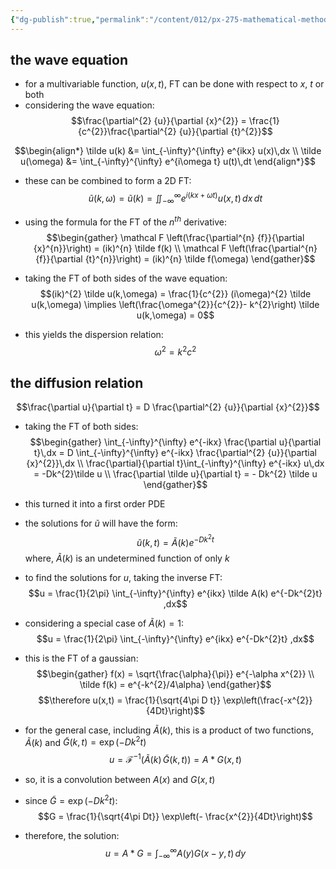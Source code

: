 ```yaml
---
{"dg-publish":true,"permalink":"/content/012/px-275-mathematical-methods/term-2/h-fourier-series-and-transforms/px-275-h10-fourier-transforms-and-partial-differential-equations/","noteIcon":"1","created":"2025-02-13T12:24:10.594+00:00","updated":"2025-02-13T13:27:58.649+00:00"}
---
```


## the wave equation
- for a multivariable function, $u(x,t)$, FT can be done with respect to $x$, $t$ or both
- considering the wave equation:
$$\frac{\partial^{2} {u}}{\partial {x}^{2}} = \frac{1}{c^{2}}\frac{\partial^{2} {u}}{\partial {t}^{2}}$$

$$\begin{align*}
\tilde u(k) &= \int_{-\infty}^{\infty} e^{ikx} u(x)\,dx \\
\tilde u(\omega) &= \int_{-\infty}^{\infty} e^{i\omega t} u(t)\,dt
\end{align*}$$

- these can be combined to form a 2D FT:
$$\tilde u(k,\omega) = \tilde u(k) = \iint_{-\infty}^{\infty} e^{i(kx+\omega t)} u(x,t)\,dx\,dt$$
- using the formula for the FT of the $n^{th}$ derivative:
$$\begin{gather}
\mathcal F \left(\frac{\partial^{n} {f}}{\partial {x}^{n}}\right) = (ik)^{n} \tilde f(k) \\
\mathcal F \left(\frac{\partial^{n} {f}}{\partial {t}^{n}}\right) = (ik)^{n} \tilde f(\omega) 
\end{gather}$$

- taking the FT of both sides of the wave equation:
$$(ik)^{2} \tilde u(k,\omega) = \frac{1}{c^{2}} (i\omega)^{2} \tilde u(k,\omega) \implies \left(\frac{\omega^{2}}{c^{2}}- k^{2}\right)  \tilde u(k,\omega) = 0$$
- this yields the dispersion relation:
$$\omega^{2} = k^{2}c^{2}$$
## the diffusion relation
$$\frac{\partial  u}{\partial t} = D \frac{\partial^{2} {u}}{\partial {x}^{2}}$$
- taking the FT of both sides:
$$\begin{gather}
\int_{-\infty}^{\infty} e^{-ikx} \frac{\partial u}{\partial t}\,dx = D \int_{-\infty}^{\infty} e^{-ikx} \frac{\partial^{2} {u}}{\partial {x}^{2}}\,dx \\
\frac{\partial}{\partial t}\int_{-\infty}^{\infty} e^{-ikx} u\,dx = -Dk^{2}\tilde u \\
\frac{\partial \tilde u}{\partial t} = - Dk^{2} \tilde u
\end{gather}$$
- this turned it into a first order PDE
- the solutions for $\tilde u$ will have the form:
$$\tilde u(k,t) = \tilde A (k) e^{-Dk^{2}t}$$
	where, $\tilde A(k)$ is an undetermined function of only $k$

- to find the solutions for $u$, taking the inverse FT:
$$u = \frac{1}{2\pi} \int_{-\infty}^{\infty} e^{ikx} \tilde A(k) e^{-Dk^{2}t} ,dx$$

- considering a special case of $\tilde A(k) = 1:$
$$u = \frac{1}{2\pi} \int_{-\infty}^{\infty} e^{ikx} e^{-Dk^{2}t} ,dx$$
- this is the FT of a gaussian:
$$\begin{gather} 
f(x) = \sqrt{\frac{\alpha}{\pi}} e^{-\alpha x^{2}} \\
\tilde f(k) = e^{-k^{2}/4\alpha}
\end{gather}$$
$$\therefore u(x,t) = \frac{1}{\sqrt{4\pi D t}} \exp\left(\frac{-x^{2}}{4Dt}\right)$$

- for the general case, including $\tilde A(k)$, this is a product of two functions, $\tilde A(k)$ and $\tilde G(k,t) = \exp(-Dk^{2}t)$
$$u = \mathcal F^{-1} (\tilde A(k) \, \tilde G(k,t)) = A * G(x,t)$$
- so, it is a convolution between $A(x)$ and $G(x,t)$ 
- since $\tilde G = \exp(-Dk^{2}t):$
$$G = \frac{1}{\sqrt{4\pi Dt}} \exp\left(- \frac{x^{2}}{4Dt}\right)$$
- therefore, the solution:
$$u = A * G = \int_{-\infty}^{\infty} A(y) G(x-y, t)\,dy$$

